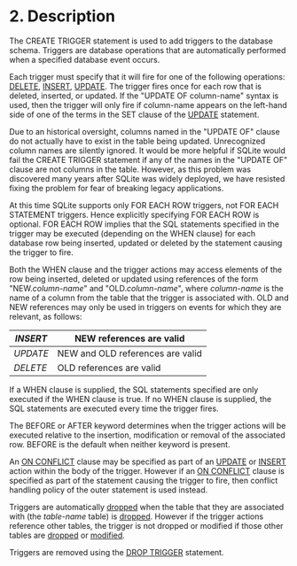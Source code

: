 # 2\. Description


The CREATE TRIGGER statement is used to add triggers to the 
database schema. Triggers are database operations 
that are automatically performed when a specified database event
occurs. 


Each trigger must specify that it will fire for one of
the following operations: [DELETE](lang_delete.html), [INSERT](lang_insert.html), [UPDATE](lang_update.html).
The trigger fires once for each row that is deleted, inserted,
or updated. If the "UPDATE OF column\-name"
syntax is used, then the trigger will only fire if
column\-name appears on the left\-hand side of
one of the terms in the SET clause of the [UPDATE](lang_update.html) statement.


Due to an historical oversight, columns named in the "UPDATE OF"
clause do not actually have to exist in the table being updated.
Unrecognized column names are silently ignored.
It would be more helpful if SQLite would fail the CREATE TRIGGER
statement if any of the names in the "UPDATE OF" clause are not
columns in the table. However, as this problem was discovered
many years after SQLite was widely deployed, we have resisted
fixing the problem for fear of breaking legacy applications.


At this time SQLite supports only FOR EACH ROW triggers, not FOR EACH
STATEMENT triggers. Hence explicitly specifying FOR EACH ROW is optional.
FOR EACH ROW implies that the SQL statements specified in the trigger
may be executed (depending on the WHEN clause) for each database row being
inserted, updated or deleted by the statement causing the trigger to fire.


Both the WHEN clause and the trigger actions may access elements of 
the row being inserted, deleted or updated using references of the form 
"NEW.*column\-name*" and "OLD.*column\-name*", where
*column\-name* is the name of a column from the table that the trigger
is associated with. OLD and NEW references may only be used in triggers on
events for which they are relevant, as follows:




| *INSERT* | NEW references are valid |
| --- | --- |
| *UPDATE* | NEW and OLD references are valid |
| *DELETE* | OLD references are valid |


If a WHEN clause is supplied, the SQL statements specified
are only executed if the WHEN clause is true.
If no WHEN clause is supplied, the SQL statements
are executed every time the trigger fires.


The BEFORE or AFTER keyword determines when the trigger actions
will be executed relative to the insertion, modification or removal of the
associated row. BEFORE is the default when neither keyword is present.


An [ON CONFLICT](lang_conflict.html) clause may be specified as part of an [UPDATE](lang_update.html) or [INSERT](lang_insert.html)
action within the body of the trigger.
However if an [ON CONFLICT](lang_conflict.html) clause is specified as part of 
the statement causing the trigger to fire, then conflict handling
policy of the outer statement is used instead.


Triggers are automatically [dropped](lang_droptrigger.html)
when the table that they are 
associated with (the *table\-name* table) is 
[dropped](lang_droptable.html). However if the trigger actions reference
other tables, the trigger is not dropped or modified if those other
tables are [dropped](lang_droptable.html) or [modified](lang_altertable.html).


Triggers are removed using the [DROP TRIGGER](lang_droptrigger.html) statement.


